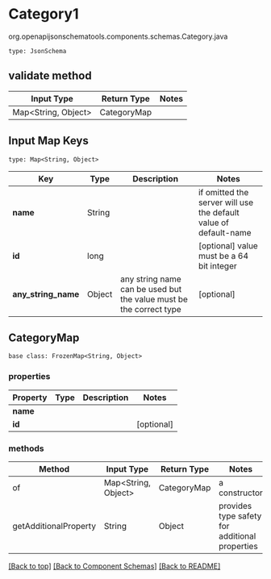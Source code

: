 # Category1
org.openapijsonschematools.components.schemas.Category.java
```
type: JsonSchema
```

## validate method
| Input Type | Return Type | Notes |
| ---------- | ----------- | ----- |
| Map<String, Object> | CategoryMap | |

## Input Map Keys
```
type: Map<String, Object>
```
Key | Type |  Description | Notes
------------ | ------------- | ------------- | -------------
**name** | String |  | if omitted the server will use the default value of default-name
**id** | long |  | [optional] value must be a 64 bit integer
**any_string_name** | Object | any string name can be used but the value must be the correct type | [optional]

## CategoryMap
```
base class: FrozenMap<String, Object>
```

### properties
Property | Type | Description | Notes
-------- | ---- | ----------- | -----
**name** |  |  |
**id** |  |  | [optional]

### methods
Method | Input Type | Return Type | Notes
------ | ---------- | ----------- | ------
of | Map<String, Object> | CategoryMap | a constructor
getAdditionalProperty | String | Object | provides type safety for additional properties

[[Back to top]](#top) [[Back to Component Schemas]](../../../README.md#Component-Schemas) [[Back to README]](../../../README.md)
